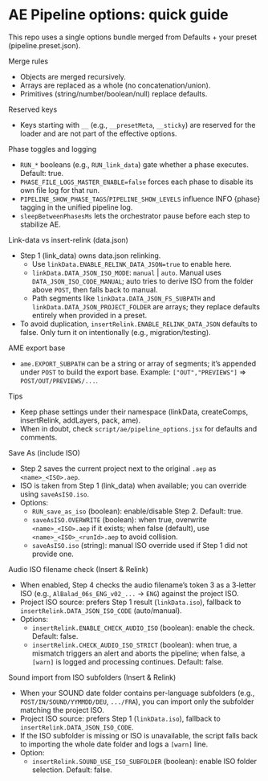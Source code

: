 # AE Pipeline options: quick guide

This repo uses a single options bundle merged from Defaults + your preset (pipeline.preset.json).

Merge rules
- Objects are merged recursively.
- Arrays are replaced as a whole (no concatenation/union).
- Primitives (string/number/boolean/null) replace defaults.

Reserved keys
- Keys starting with `__` (e.g., `__presetMeta`, `__sticky`) are reserved for the loader and
  are not part of the effective options.

Phase toggles and logging
- `RUN_*` booleans (e.g., `RUN_link_data`) gate whether a phase executes. Default: true.
- `PHASE_FILE_LOGS_MASTER_ENABLE=false` forces each phase to disable its own file log for that run.
- `PIPELINE_SHOW_PHASE_TAGS`/`PIPELINE_SHOW_LEVELS` influence INFO {phase} tagging in the unified pipeline log.
- `sleepBetweenPhasesMs` lets the orchestrator pause before each step to stabilize AE.

Link-data vs insert-relink (data.json)
- Step 1 (link_data) owns data.json relinking.
  - Use `linkData.ENABLE_RELINK_DATA_JSON=true` to enable here.
  - `linkData.DATA_JSON_ISO_MODE`: `manual` | `auto`. Manual uses `DATA_JSON_ISO_CODE_MANUAL`; auto tries to
    derive ISO from the folder above `POST`, then falls back to manual.
  - Path segments like `linkData.DATA_JSON_FS_SUBPATH` and `linkData.DATA_JSON_PROJECT_FOLDER` are arrays; they
    replace defaults entirely when provided in a preset.
- To avoid duplication, `insertRelink.ENABLE_RELINK_DATA_JSON` defaults to false. Only turn it on intentionally (e.g., migration/testing).

AME export base
- `ame.EXPORT_SUBPATH` can be a string or array of segments; it’s appended under `POST` to build the export base.
  Example: `["OUT","PREVIEWS"]` => `POST/OUT/PREVIEWS/...`.

Tips
- Keep phase settings under their namespace (linkData, createComps, insertRelink, addLayers, pack, ame).
- When in doubt, check `script/ae/pipeline_options.jsx` for defaults and comments.

Save As (include ISO)
- Step 2 saves the current project next to the original `.aep` as `<name>_<ISO>.aep`.
- ISO is taken from Step 1 (link_data) when available; you can override using `saveAsISO.iso`.
- Options:
  - `RUN_save_as_iso` (boolean): enable/disable Step 2. Default: true.
  - `saveAsISO.OVERWRITE` (boolean): when true, overwrite `<name>_<ISO>.aep` if it exists; when false (default), use `<name>_<ISO>_<runId>.aep` to avoid collision.
  - `saveAsISO.iso` (string): manual ISO override used if Step 1 did not provide one.

Audio ISO filename check (Insert & Relink)
- When enabled, Step 4 checks the audio filename’s token 3 as a 3‑letter ISO (e.g., `AlBalad_06s_ENG_v02_...` -> `ENG`) against the project ISO.
- Project ISO source: prefers Step 1 result (`linkData.iso`), fallback to `insertRelink.DATA_JSON_ISO_CODE` (auto/manual).
- Options:
  - `insertRelink.ENABLE_CHECK_AUDIO_ISO` (boolean): enable the check. Default: false.
  - `insertRelink.CHECK_AUDIO_ISO_STRICT` (boolean): when true, a mismatch triggers an alert and aborts the pipeline; when false, a `[warn]` is logged and processing continues. Default: false.

Sound import from ISO subfolders (Insert & Relink)
- When your SOUND date folder contains per-language subfolders (e.g., `POST/IN/SOUND/YYMMDD/DEU`, `.../FRA`), you can import only the subfolder matching the project ISO.
- Project ISO source: prefers Step 1 (`linkData.iso`), fallback to `insertRelink.DATA_JSON_ISO_CODE`.
- If the ISO subfolder is missing or ISO is unavailable, the script falls back to importing the whole date folder and logs a `[warn]` line.
- Option:
  - `insertRelink.SOUND_USE_ISO_SUBFOLDER` (boolean): enable ISO folder selection. Default: false.
